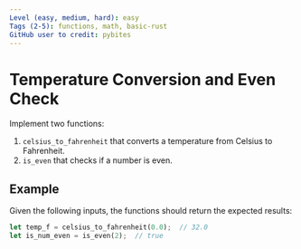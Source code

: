 ```yaml
---
Level (easy, medium, hard): easy
Tags (2-5): functions, math, basic-rust
GitHub user to credit: pybites
---
```


# Temperature Conversion and Even Check

Implement two functions:

1. `celsius_to_fahrenheit` that converts a temperature from Celsius to Fahrenheit.
2. `is_even` that checks if a number is even.

## Example

Given the following inputs, the functions should return the expected results:

```rust
let temp_f = celsius_to_fahrenheit(0.0);  // 32.0
let is_num_even = is_even(2);  // true
```
